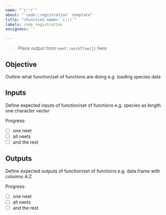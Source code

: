 ```yaml
---
name: "`c::r`"
about: "`code::registration` template"
title: "<Function name> `c::r`"
labels: code registration
assignees: ''

---
```


>Place output from `neet::workflow(1)` here

## **Objective**
Outline what function/set of functions are doing e.g. loading species data

## **Inputs**
Define expected inputs of function/set of functions e.g. species as length one character vector

Progress:
- [ ] one neet
- [ ] all neets
- [ ] and the rest

## **Outputs**
Define expected outputs of function/set of functoins e.g. data.frame with columns A:Z

Progress:
- [ ] one neet
- [ ] all neets
- [ ] and the rest
